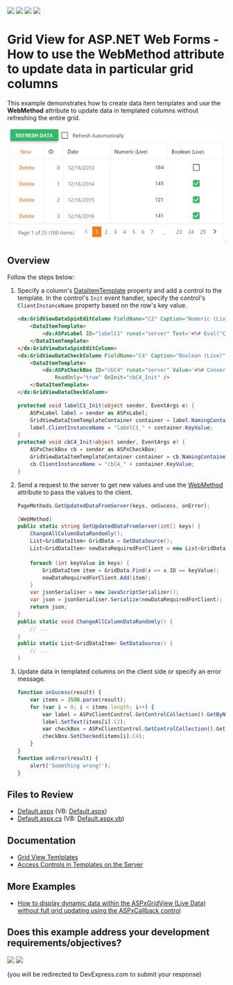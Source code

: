 <!-- default badges list -->
![](https://img.shields.io/endpoint?url=https://codecentral.devexpress.com/api/v1/VersionRange/128535643/17.1.4%2B)
[![](https://img.shields.io/badge/Open_in_DevExpress_Support_Center-FF7200?style=flat-square&logo=DevExpress&logoColor=white)](https://supportcenter.devexpress.com/ticket/details/T530119)
[![](https://img.shields.io/badge/📖_How_to_use_DevExpress_Examples-e9f6fc?style=flat-square)](https://docs.devexpress.com/GeneralInformation/403183)
[![](https://img.shields.io/badge/💬_Leave_Feedback-feecdd?style=flat-square)](#does-this-example-address-your-development-requirementsobjectives)
<!-- default badges end -->
# Grid View for ASP.NET Web Forms - How to use the WebMethod attribute to update data in particular grid columns

This example demonstrates how to create data item templates and use the **WebMethod** attribute to update data in templated columns without refreshing the entire grid.

![WebMethod attribute](WebMethod.gif)

## Overview

Follow the steps below:

1. Specify a column's [DataItemTemplate](https://docs.devexpress.com/AspNet/DevExpress.Web.GridViewDataColumn.DataItemTemplate) property and add a control to the template. In the control's `Init` event handler, specify the control's `ClientInstanceName` property based on the row's key value.

    ```aspx
    <dx:GridViewDataSpinEditColumn FieldName="C2" Caption="Numeric (Live)">
        <DataItemTemplate>
            <dx:ASPxLabel ID="labelC1" runat="server" Text='<%# Eval("C2") %>' OnInit="labelC1_Init" />
        </DataItemTemplate>
    </dx:GridViewDataSpinEditColumn>
    <dx:GridViewDataCheckColumn FieldName="C4" Caption="Boolean (Live)">
        <DataItemTemplate>
            <dx:ASPxCheckBox ID="cbC4" runat="server" Value='<%# Convert.ToBoolean(Eval("C4")) %>'
                ReadOnly="true" OnInit="cbC4_Init" />
        </DataItemTemplate>
    </dx:GridViewDataCheckColumn>
    ```

    ```csharp
    protected void labelC1_Init(object sender, EventArgs e) {
        ASPxLabel label = sender as ASPxLabel;
        GridViewDataItemTemplateContainer container = label.NamingContainer as GridViewDataItemTemplateContainer;
        label.ClientInstanceName = "labelC1_" + container.KeyValue;
    }
    protected void cbC4_Init(object sender, EventArgs e) {
        ASPxCheckBox cb = sender as ASPxCheckBox;
        GridViewDataItemTemplateContainer container = cb.NamingContainer as GridViewDataItemTemplateContainer;
        cb.ClientInstanceName = "cbC4_" + container.KeyValue;
    }
    ```

2. Send a request to the server to get new values and use the [WebMethod](https://learn.microsoft.com/en-us/previous-versions/visualstudio/visual-studio-2008/byxd99hx(v=vs.90)?redirectedfrom=MSDN) attribute to pass the values to the client.

    ```js
    PageMethods.GetUpdatedDataFromServer(keys, onSucess, onError);
    ```

    ```csharp
    [WebMethod]
    public static string GetUpdatedDataFromServer(int[] keys) {
        ChangeAllColumnDataRandomly();
        List<GridDataItem> GridData = GetDataSource();
        List<GridDataItem> newDataRequiredForClient = new List<GridDataItem>();

        foreach (int keyValue in keys) {
            GridDataItem item = GridData.Find(x => x.ID == keyValue);
            newDataRequiredForClient.Add(item);
        }
        var jsonSerialiser = new JavaScriptSerializer();
        var json = jsonSerialiser.Serialize(newDataRequiredForClient);
        return json;
    }
    public static void ChangeAllColumnDataRandomly() {
        // ...
    }
    public static List<GridDataItem> GetDataSource() {
        // ...
    }
    ```

3. Update data in templated columns on the client side or specify an error message.

    ```js
    function onSucess(result) {
        var items = JSON.parse(result);
        for (var i = 0; i < items.length; i++) {
            var label = ASPxClientControl.GetControlCollection().GetByName("labelC1_" + items[i].ID);
            label.SetText(items[i].C2);
            var checkBox = ASPxClientControl.GetControlCollection().GetByName("cbC4_" + items[i].ID);
            checkBox.SetChecked(items[i].C4);
        }
    }
    function onError(result) {
        alert('Something wrong!');
    }
    ```


## Files to Review

* [Default.aspx](./CS/Default.aspx) (VB: [Default.aspx](./VB/Default.aspx))
* [Default.aspx.cs](./CS/Default.aspx.cs) (VB: [Default.aspx.vb](./VB/Default.aspx.vb))

## Documentation

* [Grid View Temlplates](https://docs.devexpress.com/AspNet/3718/components/grid-view/concepts/templates)
* [Access Controls in Templates on the Server](https://docs.devexpress.com/AspNet/403575/common-concepts/access-controls-in-templates-on-the-server)

## More Examples

* [How to display dynamic data within the ASPxGridView (Live Data) without full grid updating using the ASPxCallback control](https://github.com/DevExpress-Examples/how-to-display-dynamic-data-within-the-aspxgridview-live-data-without-full-grid-updating-usi-e4326)
<!-- feedback -->
## Does this example address your development requirements/objectives?

[<img src="https://www.devexpress.com/support/examples/i/yes-button.svg"/>](https://www.devexpress.com/support/examples/survey.xml?utm_source=github&utm_campaign=asp-net-web-forms-grid-use-webmethods-to-update-data&~~~was_helpful=yes) [<img src="https://www.devexpress.com/support/examples/i/no-button.svg"/>](https://www.devexpress.com/support/examples/survey.xml?utm_source=github&utm_campaign=asp-net-web-forms-grid-use-webmethods-to-update-data&~~~was_helpful=no)

(you will be redirected to DevExpress.com to submit your response)
<!-- feedback end -->
